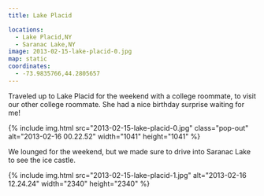 ```yaml
---
title: Lake Placid

locations:
  - Lake Placid,NY
  - Saranac Lake,NY
image: 2013-02-15-lake-placid-0.jpg
map: static
coordinates:
  - -73.9835766,44.2805657
---
```


Traveled up to Lake Placid for the weekend with a college roommate, to visit our other college roommate. She had a nice birthday surprise waiting for me!

<div class="photos">

{% include img.html src="2013-02-15-lake-placid-0.jpg" class="pop-out" alt="2013-02-16 00.22.52" width="1041" height="1041" %}

</div>

We lounged for the weekend, but we made sure to drive into Saranac Lake to see the ice castle.

<div class="photos">

{% include img.html src="2013-02-15-lake-placid-1.jpg" alt="2013-02-16 12.24.24" width="2340" height="2340" %}

</div>
